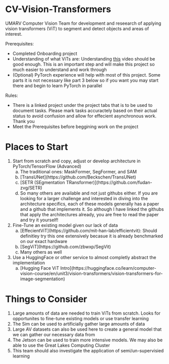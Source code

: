 # CV-Vision-Transformers
UMARV Computer Vision Team for development and reseearch of applying vision transformers (ViT) to segment and detect objects and areas of interest.

Prerequisites:
- Completed Onboarding project
- Understanding of what ViTs are: Understanding [this](https://www.youtube.com/watch?v=NetSJM590Lo) video should be good enough. This is an important step and will make this project so much easier to understand and work through
- (Optional) PyTorch experience will help with most of this project. Some parts it is not necessary like part 3 below so if you want you may start there and begin to learn PyTorch in parallel

Rules:
- There is a linked project under the project tabs that is to be used to document tasks. Please mark tasks accuractely based on their actual status to avoid confusion and allow for effecient asynchronous work. Thank you
- Meet the Prerequisites before beggining work on the project


# Places to Start
1. Start from scratch and copy, adjust or develop architecture in PyTorch/TensorFlow (Advanced)
   <ol type="a">
     <li>The traditional ones: MaskFormer, SegFormer, and SAM</li>
     <li>[TransUNet](https://github.com/Beckschen/TransUNet)</li>
     <li>[SETR (SEgmentation TRansformer)](https://github.com/fudan-zvg/SETR)</li>
     <li>So many others are available and not just githubs either. If you are looking for a larger challenge and interested in diving into the architecture specifics, each of these models generally has a paper and a github that implements it. So although I have linked the githubs that apply the architectures already, you are free to read the paper and try it yourself!</li>
   </ol>
2. Fine-Tune an existing model given our lack of data
   <ol type="a">
     <li>[EffecientViT](https://github.com/mit-han-lab/efficientvit): Should definitley try this one extensively becasue it is already benchmarked on our exact hardware</li>
     <li>[SegViT](https://github.com/zbwxp/SegVit)</li>
     <li>Many others as well</li>
   </ol>
3. Use a HuggingFace or other service to almost completly abstract the implementation
   <ol type="a">
     <li>[Hugging Face ViT Intro](https://huggingface.co/learn/computer-vision-course/en/unit3/vision-transformers/vision-transformers-for-image-segmentation)</li>
   </ol>


# Things to Consider
1. Large amounts of data are needed to train ViTs from scratch. Looks for opportunites to fine-tune existing models or use transfer learning
2. The Sim can be used to artificially gather large amounts of data
3. Large AV datasets can also be used here to create a general model that we can gather our necessary data from
4. The Jetson can be used to train more intensive models. We may also be able to use the Great Lakes Computing Cluster
5. This team should also investigate the application of semi/un-supervisied learning
